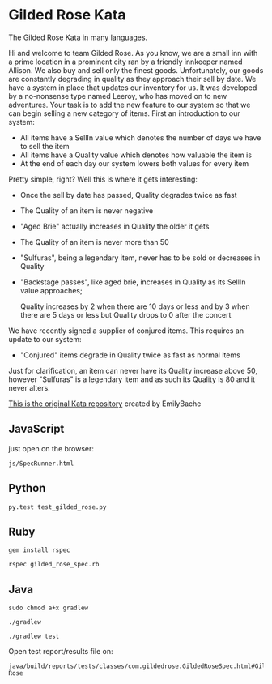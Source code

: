 # Gilded Rose Kata
The Gilded Rose Kata in many languages.

Hi and welcome to team Gilded Rose. As you know, we are a small inn with a prime location in a
prominent city ran by a friendly innkeeper named Allison. We also buy and sell only the finest goods.
Unfortunately, our goods are constantly degrading in quality as they approach their sell by date. We
have a system in place that updates our inventory for us. It was developed by a no-nonsense type named
Leeroy, who has moved on to new adventures. Your task is to add the new feature to our system so that
we can begin selling a new category of items. First an introduction to our system:

* All items have a SellIn value which denotes the number of days we have to sell the item
* All items have a Quality value which denotes how valuable the item is
* At the end of each day our system lowers both values for every item

Pretty simple, right? Well this is where it gets interesting:

* Once the sell by date has passed, Quality degrades twice as fast
* The Quality of an item is never negative
* "Aged Brie" actually increases in Quality the older it gets
* The Quality of an item is never more than 50
* "Sulfuras", being a legendary item, never has to be sold or decreases in Quality
* "Backstage passes", like aged brie, increases in Quality as its SellIn value approaches;

  Quality increases by 2 when there are 10 days or less and by 3 when there are 5 days or less but
	Quality drops to 0 after the concert

We have recently signed a supplier of conjured items. This requires an update to our system:

* "Conjured" items degrade in Quality twice as fast as normal items


Just for clarification, an item can never have its Quality increase above 50, however "Sulfuras" is a
legendary item and as such its Quality is 80 and it never alters.

[This is the original Kata repository](https://github.com/emilybache/GildedRose-Refactoring-Kata) created by EmilyBache

## JavaScript

just open on the browser:

```
js/SpecRunner.html
```
## Python
```
py.test test_gilded_rose.py
```

## Ruby
```
gem install rspec

rspec gilded_rose_spec.rb
```

## Java
```
sudo chmod a+x gradlew

./gradlew

./gradlew test
```
Open test report/results file on:  
```
java/build/reports/tests/classes/com.gildedrose.GildedRoseSpec.html#Gilded Rose
```
